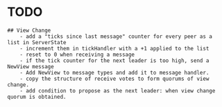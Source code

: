 # TODO

    ## View Change
        - add a "ticks since last message" counter for every peer as a list in ServerState
        - increment them in tickHandler with a +1 applied to the list
        - reset to 0 when receiving a message
        - if the tick counter for the next leader is too high, send a NewView message
        - Add NewView to message types and add it to message handler.
        - copy the structure of receive votes to form quorums of view change.
        - add condition to propose as the next leader: when view change quorum is obtained.